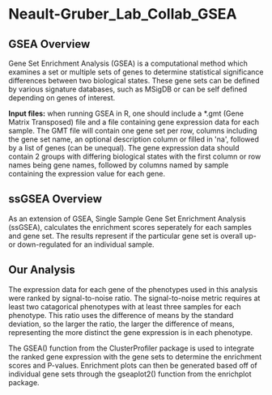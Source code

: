 # Neault-Gruber_Lab_Collab_GSEA

## GSEA Overview

Gene Set Enrichment Analysis (GSEA) is a computational method which examines a set or multiple sets of genes to determine statistical significance differences between two biological states. These gene sets can be defined by various signature databases, such as MSigDB or can be self defined depending on genes of interest.

**Input files:** when running GSEA in R, one should include a \*.gmt (Gene Matrix Transposed) file and a file containing gene expression data for each sample. The GMT file will contain one gene set per row, columns including the gene set name, an optional description column or filled in 'na', followed by a list of genes (can be unequal). The gene expression data should contain 2 groups with differing biological states with the first column or row names being gene names, followed by columns named by sample containing the expression value for each gene.

## ssGSEA Overview

As an extension of GSEA, Single Sample Gene Set Enrichment Analysis (ssGSEA), calculates the enrichment scores seperately for each samples and gene set. The results represent if the particular gene set is overall up- or down-regulated for an individual sample.

## Our Analysis

The expression data for each gene of the phenotypes used in this analysis were ranked by signal-to-noise ratio. The signal-to-noise metric requires at least two catagorical phenotypes with at least three samples for each phenotype. This ratio uses the difference of means by the standard deviation, so the larger the ratio, the larger the difference of means, representing the more distinct the gene expression is in each phenotype.

The GSEA() function from the ClusterProfiler package is used to integrate the ranked gene expression with the gene sets to determine the enrichment scores and P-values. Enrichment plots can then be generated based off of individual gene sets through the gseaplot2() function from the enrichplot package.



